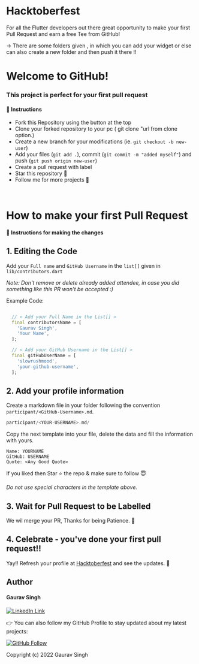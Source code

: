 # Hacktoberfest
For all the Flutter developers out there great opportunity to make your first Pull Request and earn a free Tee from GitHub!

-> There are some folders given , in which you can add your widget or else can also create a new folder and then push it there !!

# Welcome to GitHub!

### This project is perfect for your first pull request

#### 📝 Instructions

- Fork this Repository using the button at the top
- Clone your forked repository to your pc ( git clone "url from clone option.)
- Create a new branch for your modifications (ie. `git checkout -b new-user`)
- Add your files (`git add .`), commit (`git commit -m "added myself"`) and push (`git push origin new-user`)
- Create a pull request with label
- Star this repository 🌟
- Follow me for more projects 💙

<br>

# How to make your first Pull Request

#### 📜 Instructions for making the changes
## 1. Editing the Code

Add your `Full name` and `GitHub Username` in the `list[]` given in `lib/contributors.dart`

*Note: Don't remove or delete already added attendee, in case you did something like this PR won't be accepted :)*

Example Code:
```dart

  // < Add your Full Name in the List[] >
  final contributorsName = [
    'Gaurav Singh',
    'Your Name',
  ];

  // < Add your GitHub Username in the List[] >
  final gitHubUserName = [
    'slowrushmood',
    'your-github-username',
  ];

```


## 2. Add your profile information

Create a markdown file in your folder following the convention `participant/<GitHub-Username>.md`.

```dart
participant/<YOUR-USERNAME>.md/
```

Copy the next template into your file, delete the data and fill the information with yours.

```
Name: YOURNAME
GitHub: USERNAME
Quote: <Any Good Quote>
```

If you liked then Star ⭐ the repo & make sure to follow 😇

_Do not use special characters in the template above._

## 3. Wait for Pull Request to be Labelled
We wil merge your PR, Thanks for being Patience. 🙏

## 4. Celebrate - you've done your first pull request!!
Yay!! Refresh your profile at <a href="https://hacktoberfest.digitalocean.com/">Hacktoberfest</a> and see the updates. 🎉

## Author

#### Gaurav Singh
[![LinkedIn Link](https://img.shields.io/badge/Connect-Gaurav-blue.svg?logo=linkedin&longCache=true&style=social&label=Connect
)](https://www.linkedin.com/in/slowrushmood/)

👉 You can also follow my GitHub Profile to stay updated about my latest projects:

[![GitHub Follow](https://img.shields.io/badge/Connect-Gaurav-blue.svg?logo=Github&longCache=true&style=social&label=Follow)]([https://github.com/mhmzdev](https://github.com/Priyanshu-Singhz))

Copyright (c) 2022 Gaurav Singh
